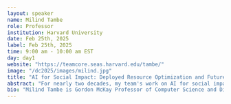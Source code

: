 ```yaml
---
layout: speaker
name: Milind Tambe
role: Professor
institution: Harvard University
date: Feb 25th, 2025
label: Feb 25th, 2025
time: 9:00 am - 10:00 am EST
day: day1
website: "https://teamcore.seas.harvard.edu/tambe/"
image: "/dc2025/images/milind.jpg"
title: "AI for Social Impact: Deployed Resource Optimization and Future Acceleration with Foundation Models"
abstract: "For nearly two decades, my team's work on AI for social impact (AI4SI) has focused on optimizing limited resources in public health, conservation, public safety, and other critical areas. I will highlight recent results from our deployed work in India on using bandit algorithms to improve effectiveness of  the world's two largest mobile health programs for maternal and child care that have served millions of beneficiaries. Additionally, I will briefly discuss our previous work on influence maximization for HIV prevention among youth experiencing homelessness in Los Angeles. Deploying end-to-end AI4SI systems pipeline requires us to repeat three steps of understanding stakeholders' resource allocation challenges, building a tailored model and testing in the field. I'll share initial results on how we can leverage foundation models and LLMs to dramatically accelerate this AI4SI process."
bio: "Milind Tambe is Gordon McKay Professor of Computer Science and Director of Center for Research on Computation and Society at Harvard University; concurrently, he is also Principal Scientist and Director for "AI for Social Good" at Google Deepmind.  Prof. Tambe and his team have developed pioneering AI systems that deliver real-world impact in public health (e.g., maternal and child health), public safety, and wildlife conservation. He is recipient of the AAAI  Award for Artificial Intelligence for the Benefit of Humanity, AAAI Feigenbaum Prize, IJCAI John McCarthy Award,    AAAI Robert S. Engelmore Memorial Lecture Award, AAMAS ACM Autonomous Agents Research Award, INFORMS  Wagner prize for excellence in Operations Research practice, Military Operations Research Society Rist Prize, Columbus Fellowship Foundation Homeland security award and commendations and certificates of appreciation from the US Coast Guard, the Federal Air Marshals Service and airport police at the city of Los Angeles.  He is a fellow of AAAI and ACM."
---
```

